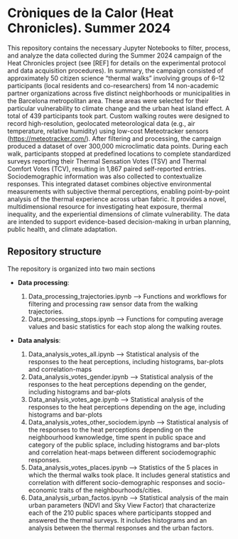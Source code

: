 # Cròniques de la Calor (Heat Chronicles). Summer 2024

This repository contains the necessary Jupyter Notebooks to filter, process, and analyze the data collected during the Summer 2024 campaign of the Heat Chronicles project (see [REF] for details on the experimental protocol and data acquisition procedures). In summary, the campaign consisted of approximately 50 citizen science “thermal walks” involving groups of 6–12 participants (local residents and co-researchers) from 14 non-academic partner organizations across five distinct neighborhoods or municipalities in the Barcelona metropolitan area. These areas were selected for their particular vulnerability to climate change and the urban heat island effect. A total of 439 participants took part. Custom walking routes were designed to record high-resolution, geolocated meteorological data (e.g., air temperature, relative humidity) using low-cost Meteotracker sensors (https://meteotracker.com/). After filtering and processing, the campaign produced a dataset of over 300,000 microclimatic data points. During each walk, participants stopped at predefined locations to complete standardized surveys reporting their Thermal Sensation Votes (TSV) and Thermal Comfort Votes (TCV), resulting in 1,867 paired self-reported entries. Sociodemographic information was also collected to contextualize responses. This integrated dataset combines objective environmental measurements with subjective thermal perceptions, enabling point-by-point analysis of the thermal experience across urban fabric. It provides a novel, multidimensional resource for investigating heat exposure, thermal inequality, and the experiential dimensions of climate vulnerability. The data are intended to support evidence-based decision-making in urban planning, public health, and climate adaptation.

## Repository structure
The repository is organized into two main sections
- **Data processing**:
   
   1. Data_processing_trajectories.ipynb --> Functions and workflows for filtering and processing raw sensor data from the walking trajectories.
   2. Data_processing_stops.ipynb --> Functions for computing average values and basic statistics for each stop along the walking routes.


- **Data analysis**:

   1. Data_analysis_votes_all.ipynb --> Statistical analysis of the responses to the heat perceptions, including histograms, bar-plots and correlation-maps
   2. Data_analysis_votes_gender.ipynb --> Statistical analysis of the responses to the heat perceptions depending on the gender, including histograms and bar-plots
   3. Data_analysis_votes_age.ipynb -->  Statistical analysis of the responses to the heat perceptions depending on the age, including histograms and bar-plots
   4. Data_analysis_votes_other_sociodem.ipynb -->  Statistical analysis of the responses to the heat perceptions depending on the neighbourhood kwnowledge, time spent in public space and category of the public splace, including histograms and bar-plots and correlation heat-maps between different sociodemographic responses.
   5. Data_analysis_votes_places.ipynb -->  Statistics of the 5 places in which the thermal walks took place. It includes general statistics and correlation with different socio-demographic responses and socio-economic traits of the neighbourhoods/cities.
   6. Data_analysis_urban_factos.ipynb --> Statistical analysis of the main urban parameters (NDVI and Sky View Factor) that characterize each of the 210 public spaces where participants stopped and answered the thermal surveys. It includes histograms and an analysis between the thermal responses and the urban factors.

  


